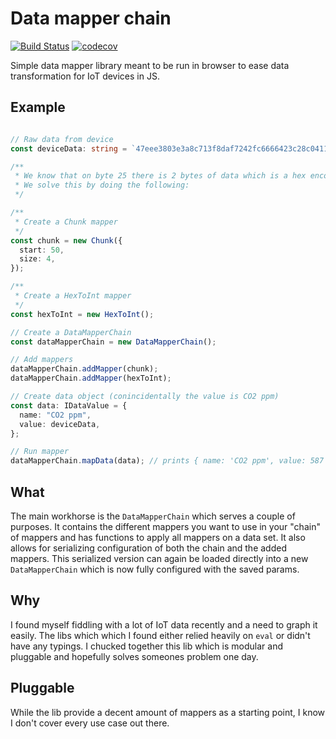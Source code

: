 # Data mapper chain

[![Build Status](https://travis-ci.org/ExploratoryEngineering/data-mapper-chain.svg?branch=master)](https://travis-ci.org/ExploratoryEngineering/data-mapper-chain)
[![codecov](https://codecov.io/gh/ExploratoryEngineering/data-mapper-chain/branch/master/graph/badge.svg)](https://codecov.io/gh/ExploratoryEngineering/data-mapper-chain)

Simple data mapper library meant to be run in browser to ease data transformation for IoT devices in JS.

## Example

```ts

// Raw data from device
const deviceData: string = `47eee3803e3a8c713f8daf7242fc6666423c28c04111d84000024b00a3030c261b010b91d3`;

/**
 * We know that on byte 25 there is 2 bytes of data which is a hex encoded uint16
 * We solve this by doing the following:
 */

/**
 * Create a Chunk mapper
 */
const chunk = new Chunk({
  start: 50,
  size: 4,
});

/**
 * Create a HexToInt mapper
 */
const hexToInt = new HexToInt();

// Create a DataMapperChain
const dataMapperChain = new DataMapperChain();

// Add mappers
dataMapperChain.addMapper(chunk);
dataMapperChain.addMapper(hexToInt);

// Create data object (conincidentally the value is CO2 ppm)
const data: IDataValue = {
  name: "CO2 ppm",
  value: deviceData,
};

// Run mapper
dataMapperChain.mapData(data); // prints { name: 'CO2 ppm', value: 587 }


```

## What
The main workhorse is the `DataMapperChain` which serves a couple of purposes. It contains the different mappers you want to use in your "chain" of mappers and has functions to apply all mappers on a data set. It also allows for serializing configuration of both the chain and the added mappers. This serialized version can again be loaded directly into a new `DataMapperChain` which is now fully configured with the saved params. 

## Why
I found myself fiddling with a lot of IoT data recently and a need to graph it easily. The libs which which I found either relied heavily on `eval` or didn't have any typings. I chucked together this lib which is modular and pluggable and hopefully solves someones problem one day.

## Pluggable
While the lib provide a decent amount of mappers as a starting point, I know I don't cover every use case out there. 